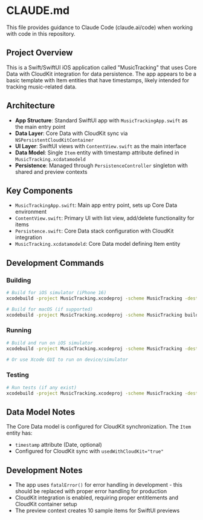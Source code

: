 # CLAUDE.md

This file provides guidance to Claude Code (claude.ai/code) when working with code in this repository.

## Project Overview

This is a Swift/SwiftUI iOS application called "MusicTracking" that uses Core Data with CloudKit integration for data persistence. The app appears to be a basic template with Item entities that have timestamps, likely intended for tracking music-related data.

## Architecture

- **App Structure**: Standard SwiftUI app with `MusicTrackingApp.swift` as the main entry point
- **Data Layer**: Core Data with CloudKit sync via `NSPersistentCloudKitContainer`
- **UI Layer**: SwiftUI views with `ContentView.swift` as the main interface
- **Data Model**: Single `Item` entity with timestamp attribute defined in `MusicTracking.xcdatamodeld`
- **Persistence**: Managed through `PersistenceController` singleton with shared and preview contexts

## Key Components

- `MusicTrackingApp.swift`: Main app entry point, sets up Core Data environment
- `ContentView.swift`: Primary UI with list view, add/delete functionality for items
- `Persistence.swift`: Core Data stack configuration with CloudKit integration
- `MusicTracking.xcdatamodeld`: Core Data model defining Item entity

## Development Commands

### Building
```bash
# Build for iOS simulator (iPhone 16)
xcodebuild -project MusicTracking.xcodeproj -scheme MusicTracking -destination 'platform=iOS Simulator,name=iPhone 16' build

# Build for macOS (if supported)
xcodebuild -project MusicTracking.xcodeproj -scheme MusicTracking build
```

### Running
```bash
# Build and run on iOS simulator
xcodebuild -project MusicTracking.xcodeproj -scheme MusicTracking -destination 'platform=iOS Simulator,name=iPhone 16' build run

# Or use Xcode GUI to run on device/simulator
```

### Testing
```bash
# Run tests (if any exist)
xcodebuild -project MusicTracking.xcodeproj -scheme MusicTracking -destination 'platform=iOS Simulator,name=iPhone 16' test
```

## Data Model Notes

The Core Data model is configured for CloudKit synchronization. The `Item` entity has:
- `timestamp` attribute (Date, optional)
- Configured for CloudKit sync with `usedWithCloudKit="true"`

## Development Notes

- The app uses `fatalError()` for error handling in development - this should be replaced with proper error handling for production
- CloudKit integration is enabled, requiring proper entitlements and CloudKit container setup
- The preview context creates 10 sample items for SwiftUI previews